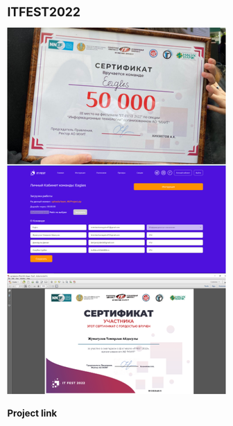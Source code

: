 # ITFEST2022
![](./671e8cec-3da8-481a-a207-a432a442b666.jpg)
![](./itfest.png)
![](./certificate.png)
## Project link
